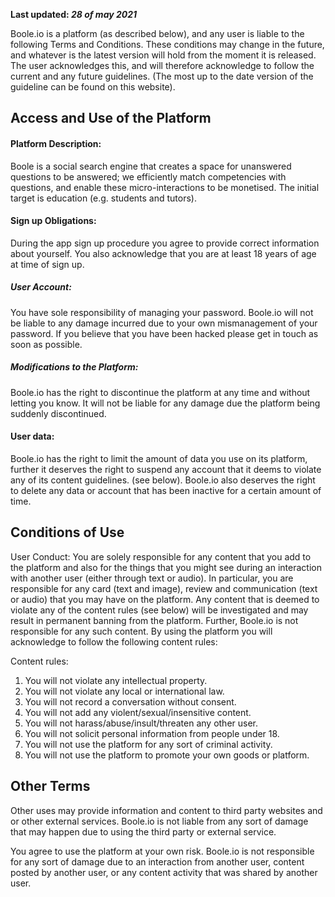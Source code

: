 **Last updated: *28 of may 2021***

Boole.io is a platform (as described below), and any user is liable to the following Terms and Conditions. 
These conditions may change in the future, and whatever is the latest version will hold from the moment it is released. 
The user acknowledges this, and will therefore acknowledge to follow the current and any future guidelines. 
(The most up to the date version of the guideline can be found on this website).

## Access and Use of the Platform

#### Platform Description: 
Boole is a social search engine that creates a space for unanswered questions to be answered; we efficiently match competencies with questions, 
and enable these micro-interactions to be monetised. The initial target is education (e.g. students and tutors).

#### Sign up Obligations: 

During the app sign up procedure you agree to provide correct information about yourself. 
You also acknowledge that you are at least 18 years of age at time of sign up.

##### User Account: 
You have sole responsibility of managing your password. Boole.io will not be liable to any damage incurred due to your own mismanagement of your password. 
If you believe that you have been hacked please get in touch as soon as possible. 

##### Modifications to the Platform: 
Boole.io has the right to discontinue the platform at any time and without letting you know. 
It will not be liable for any damage due the platform being suddenly discontinued.

#### User data: 
Boole.io has the right to limit the amount of data you use on its platform, 
further it deserves the right to suspend any account that it deems to violate any of its content guidelines. (see below). 
Boole.io also deserves the right to delete any data or account that has been inactive for a certain amount of time.

## Conditions of Use

User Conduct: You are solely responsible for any content that you add to the platform and also for the things that you might see 
during an interaction with another user (either through text or audio). In particular, you are responsible for any card (text and image), 
review and communication (text or audio) that you may have on the platform. Any content that is deemed to violate any of 
the content rules (see below) will be investigated and may result in permanent banning from the platform. 
Further, Boole.io is not responsible for any such content. By using the platform you will acknowledge to follow the following content rules:


Content rules:
1. You will not violate any intellectual property.
2. You will not violate any local or international law.
3. You will not record a conversation without consent.
4. You will not add any violent/sexual/insensitive content.
5. You will not harass/abuse/insult/threaten any other user.
6. You will not solicit personal information from people under 18.
7. You will not use the platform for any sort of criminal activity.
8. You will not use the platform to promote your own goods or platform.

## Other Terms

Other uses may provide information and content to third party websites and or other external services. 
Boole.io is not liable from any sort of damage that may happen due to using the third party or external service. 

You agree to use the platform at your own risk. Boole.io is not responsible for any sort of damage due to an interaction from another user, 
content posted by another user, or any content activity that was shared by another user.
